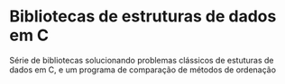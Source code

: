 # Bibliotecas de estruturas de dados em C 
Série de bibliotecas solucionando problemas clássicos de estuturas de dados em C, e um programa de comparação de métodos de ordenação

